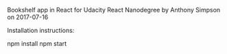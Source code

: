 Bookshelf app in React
for Udacity React Nanodegree 
by Anthony Simpson
on 2017-07-16

Installation instructions:

npm install
npm start
